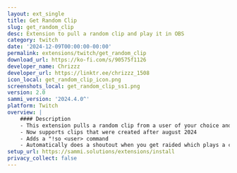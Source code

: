 ```yaml
---
layout: ext_single
title: Get Random Clip
slug: get_random_clip
desc: Extension to pull a random clip and play it in OBS
category: twitch
date: '2024-12-09T00:00:00-00:00'
permalink: extensions/twitch/get_random_clip
download_url: https://ko-fi.com/s/90575f1126
developer_name: Chrizzz
developer_url: https://linktr.ee/chrizzz_1508
icon_local: get_random_clip_icon.png
screenshots_local: get_random_clip_ss1.png
version: 2.0
sammi_version: '2024.4.0^'
platform: Twitch
overview: |
    #### Description
    - This extension pulls a random clip from a user of your choice and plays it live on stream 
    - Now supports clips that were created after august 2024
    - Adds a "!so <user> command
    - Automatically does a shoutout when you get raided which plays a clip
setup_url: https://sammi.solutions/extensions/install
privacy_collect: false
---
```

